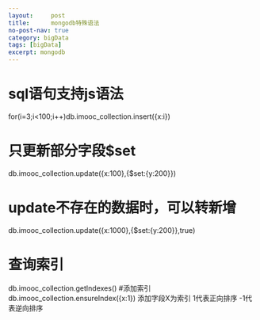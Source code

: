 ```yaml
---
layout:     post
title:      mongodb特殊语法
no-post-nav: true
category: bigData
tags: [bigData]
excerpt: mongodb
---
```

# sql语句支持js语法
for(i=3;i<100;i++)db.imooc_collection.insert({x:i})
# 只更新部分字段$set
db.imooc_collection.update({x:100},{$set:{y:200}})
# update不存在的数据时，可以转新增
db.imooc_collection.update({x:1000},{$set:{y:200}},true)
# 查询索引
db.imooc_collection.getIndexes()
#添加索引
db.imooc_collection.ensureIndex({x:1})
添加字段X为索引 1代表正向排序 -1代表逆向排序

